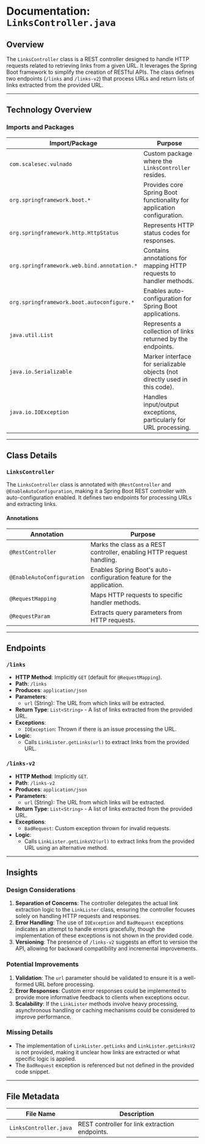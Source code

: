 # Documentation: `LinksController.java`

## Overview
The `LinksController` class is a REST controller designed to handle HTTP requests related to retrieving links from a given URL. It leverages the Spring Boot framework to simplify the creation of RESTful APIs. The class defines two endpoints (`/links` and `/links-v2`) that process URLs and return lists of links extracted from the provided URL.

---

## Technology Overview

### Imports and Packages
| **Import/Package**                | **Purpose**                                                                 |
|-----------------------------------|-----------------------------------------------------------------------------|
| `com.scalesec.vulnado`            | Custom package where the `LinksController` resides.                        |
| `org.springframework.boot.*`      | Provides core Spring Boot functionality for application configuration.      |
| `org.springframework.http.HttpStatus` | Represents HTTP status codes for responses.                                |
| `org.springframework.web.bind.annotation.*` | Contains annotations for mapping HTTP requests to handler methods.       |
| `org.springframework.boot.autoconfigure.*` | Enables auto-configuration for Spring Boot applications.                 |
| `java.util.List`                  | Represents a collection of links returned by the endpoints.                |
| `java.io.Serializable`            | Marker interface for serializable objects (not directly used in this code). |
| `java.io.IOException`             | Handles input/output exceptions, particularly for URL processing.          |

---

## Class Details

### `LinksController`
The `LinksController` class is annotated with `@RestController` and `@EnableAutoConfiguration`, making it a Spring Boot REST controller with auto-configuration enabled. It defines two endpoints for processing URLs and extracting links.

#### Annotations
| **Annotation**                  | **Purpose**                                                                 |
|---------------------------------|-----------------------------------------------------------------------------|
| `@RestController`               | Marks the class as a REST controller, enabling HTTP request handling.       |
| `@EnableAutoConfiguration`      | Enables Spring Boot's auto-configuration feature for the application.       |
| `@RequestMapping`               | Maps HTTP requests to specific handler methods.                            |
| `@RequestParam`                 | Extracts query parameters from HTTP requests.                              |

---

## Endpoints

### `/links`
- **HTTP Method**: Implicitly `GET` (default for `@RequestMapping`).
- **Path**: `/links`
- **Produces**: `application/json`
- **Parameters**:
  - `url` (String): The URL from which links will be extracted.
- **Return Type**: `List<String>` - A list of links extracted from the provided URL.
- **Exceptions**:
  - `IOException`: Thrown if there is an issue processing the URL.
- **Logic**:
  - Calls `LinkLister.getLinks(url)` to extract links from the provided URL.

### `/links-v2`
- **HTTP Method**: Implicitly `GET`.
- **Path**: `/links-v2`
- **Produces**: `application/json`
- **Parameters**:
  - `url` (String): The URL from which links will be extracted.
- **Return Type**: `List<String>` - A list of links extracted from the provided URL.
- **Exceptions**:
  - `BadRequest`: Custom exception thrown for invalid requests.
- **Logic**:
  - Calls `LinkLister.getLinksV2(url)` to extract links from the provided URL using an alternative method.

---

## Insights

### Design Considerations
1. **Separation of Concerns**: The controller delegates the actual link extraction logic to the `LinkLister` class, ensuring the controller focuses solely on handling HTTP requests and responses.
2. **Error Handling**: The use of `IOException` and `BadRequest` exceptions indicates an attempt to handle errors gracefully, though the implementation of these exceptions is not shown in the provided code.
3. **Versioning**: The presence of `/links-v2` suggests an effort to version the API, allowing for backward compatibility and incremental improvements.

### Potential Improvements
1. **Validation**: The `url` parameter should be validated to ensure it is a well-formed URL before processing.
2. **Error Responses**: Custom error responses could be implemented to provide more informative feedback to clients when exceptions occur.
3. **Scalability**: If the `LinkLister` methods involve heavy processing, asynchronous handling or caching mechanisms could be considered to improve performance.

### Missing Details
- The implementation of `LinkLister.getLinks` and `LinkLister.getLinksV2` is not provided, making it unclear how links are extracted or what specific logic is applied.
- The `BadRequest` exception is referenced but not defined in the provided code snippet.

---

## File Metadata
| **File Name** | **Description**                     |
|---------------|-------------------------------------|
| `LinksController.java` | REST controller for link extraction endpoints. |
